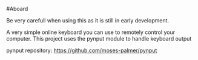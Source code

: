 #Aboard

Be very carefull when using this as it is still in early development. 

A very simple online keyboard you can use to remotely control your computer.
This project uses the pynput module to handle keyboard output

pynput repository: https://github.com/moses-palmer/pynput
